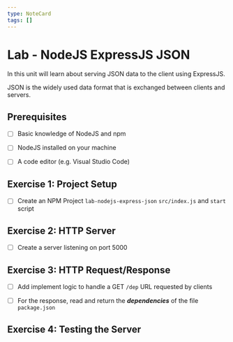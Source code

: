 ```yaml
---
type: NoteCard
tags: []
---
```


# Lab - NodeJS ExpressJS JSON

In this unit will learn about serving JSON data to the client using ExpressJS.

JSON is the widely used data format that is exchanged between clients and servers.

## Prerequisites

* [ ] Basic knowledge of NodeJS and npm
* [ ] NodeJS installed on your machine
* [ ] A code editor (e.g. Visual Studio Code)


## Exercise 1: Project Setup

* [ ] Create an NPM Project `lab-nodejs-express-json` `src/index.js` and `start` script


## Exercise 2: HTTP Server

* [ ] Create a server listening on port 5000


## Exercise 3: HTTP Request/Response

* [ ] Add implement logic to handle a GET `/dep` URL requested by clients
* [ ] For the response, read and return the ***dependencies*** of the file `package.json`


## Exercise 4: Testing the Server

